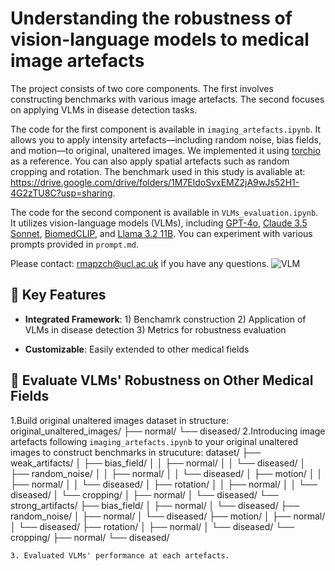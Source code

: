 # Understanding the robustness of vision-language models to medical image artefacts
The project consists of two core components. The first involves constructing benchmarks with various image artefacts. The second focuses on applying VLMs in disease detection tasks.

The code for the first component is available in `imaging_artefacts.ipynb`. It allows you to apply intensity artefacts—including random noise, bias fields, and motion—to original, unaltered images. We implemented it using [torchio](https://github.com/TorchIO-project/torchio) as a reference. You can also apply spatial artefacts such as random cropping and rotation. The benchmark used in this study is avaliable at: https://drive.google.com/drive/folders/1M7EldoSvxEMZ2jA9wJs52H1-4G2zTU8C?usp=sharing.

The code for the second component is available in `VLMs_evaluation.ipynb`. It utilizes vision-language models (VLMs), including [GPT-4o](https://platform.openai.com/docs/quickstart), [Claude 3.5 Sonnet](https://github.com/anthropics/anthropic-cookbook), [BiomedCLIP](https://huggingface.co/microsoft/BiomedCLIP-PubMedBERT_256-vit_base_patch16_224), and [Llama 3.2 11B](https://huggingface.co/meta-llama/Llama-3.2-11B-Vision-Instruct). You can experiment with various prompts provided in `prompt.md`.

Please contact: rmapzch@ucl.ac.uk if you have any questions.
![VLM](https://github.com/user-attachments/assets/65e2d944-31eb-4b3b-aa22-9874fac5205e)

## 🔑 Key Features

- **Integrated Framework**: 1) Benchamrk construction 2) Application of VLMs in disease detection 3) Metrics for robustness evaluation

- **Customizable**: Easily extended to other medical fields

## 🧪 Evaluate VLMs' Robustness on Other Medical Fields

  1.Build original unaltered images dataset in structure:
 original_unaltered_images/
├── normal/
└── diseased/
	2.Introducing image artefacts following `imaging_artefacts.ipynb` to your original unaltered images to construct benchmarks in strucuture:
 dataset/
├── weak_artifacts/
│   ├── bias_field/
│   │   ├── normal/
│   │   └── diseased/
│   ├── random_noise/
│   │   ├── normal/
│   │   └── diseased/
│   ├── motion/
│   │   ├── normal/
│   │   └── diseased/
│   ├── rotation/
│   │   ├── normal/
│   │   └── diseased/
│   └── cropping/
│       ├── normal/
│       └── diseased/
└── strong_artifacts/
    ├── bias_field/
    │   ├── normal/
    │   └── diseased/
    ├── random_noise/
    │   ├── normal/
    │   └── diseased/
    ├── motion/
    │   ├── normal/
    │   └── diseased/
    ├── rotation/
    │   ├── normal/
    │   └── diseased/
    └── cropping/
        ├── normal/
        └── diseased/
  
	3. Evaluated VLMs' performance at each artefacts.


